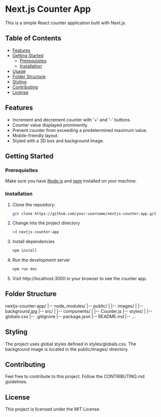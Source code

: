 # Next.js Counter App

This is a simple React counter application built with Next.js.

## Table of Contents

- [Features](#features)
- [Getting Started](#getting-started)
  - [Prerequisites](#prerequisites)
  - [Installation](#installation)
- [Usage](#usage)
- [Folder Structure](#folder-structure)
- [Styling](#styling)
- [Contributing](#contributing)
- [License](#license)

## Features

- Increment and decrement counter with '+' and '-' buttons.
- Counter value displayed prominently.
- Prevent counter from exceeding a predetermined maximum value.
- Mobile-friendly layout.
- Styled with a 3D box and background image.

## Getting Started

### Prerequisites

Make sure you have [Node.js](https://nodejs.org/) and [npm](https://www.npmjs.com/) installed on your machine.

### Installation

1. Clone the repository:

   ```bash
   git clone https://github.com/your-username/nextjs-counter-app.git

2. Change into the project directory

    ```bash
    cd nextjs-counter-app

3. Install dependencies

    ```bash
    npm install

4. Run the development server

    ```bash
    npm run dev

5. Visit http://localhost:3000 in your browser to see the counter app.

## Folder Structure

nextjs-counter-app/
|-- node_modules/
|-- public/
|   |-- images/
|       |-- background.jpg
|-- src/
|   |-- components/
|       |-- Counter.js
|-- styles/
|   |-- globals.css
|-- .gitignore
|-- package.json
|-- README.md
|-- ...

## Styling
The project uses global styles defined in styles/globals.css. The background image is located in the public/images/ directory.

## Contributing
Feel free to contribute to this project. Follow the CONTRIBUTING.md guidelines.

## License
This project is licensed under the MIT License.
